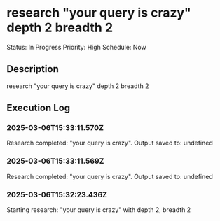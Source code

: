 # research "your query is crazy" depth 2 breadth 2

Status: In Progress
Priority: High
Schedule: Now

## Description

research "your query is crazy" depth 2 breadth 2

## Execution Log

### 2025-03-06T15:33:11.570Z
Research completed: "your query is crazy". Output saved to: undefined

### 2025-03-06T15:33:11.569Z
Research completed: "your query is crazy". Output saved to: undefined

### 2025-03-06T15:32:23.436Z
Starting research: "your query is crazy" with depth 2, breadth 2
